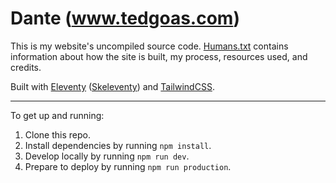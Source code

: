 # Dante (www.tedgoas.com)

This is my website's uncompiled source code. [Humans.txt](https://github.com/TedGoas/Dante/blob/master/humans.txt) contains information about how the site is built, my process, resources used, and credits.

Built with [Eleventy](https://www.11ty.dev/) ([Skeleventy](https://skeleventy.netlify.com/)) and [TailwindCSS](https://tailwindcss.com).

---

To get up and running:

1. Clone this repo.
2. Install dependencies by running `npm install`.
3. Develop locally by running `npm run dev`.
4. Prepare to deploy by running `npm run production`.
 
